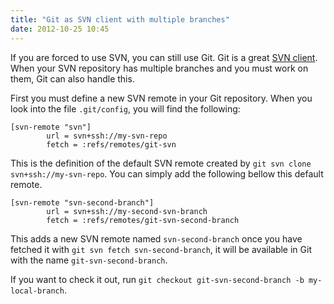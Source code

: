 ```yaml
---
title: "Git as SVN client with multiple branches"
date: 2012-10-25 10:45
---
```


If you are forced to use SVN, you can still use Git. Git is a great [SVN client](http://blog.tfnico.com/search/label/git-svn). When your SVN repository has multiple branches and you must work on them, Git can also handle this.

First you must define a new SVN remote in your Git repository. When you look into the file `.git/config`, you will find the following:

```
[svn-remote "svn"]
        url = svn+ssh://my-svn-repo
        fetch = :refs/remotes/git-svn
```

This is the definition of the default SVN remote created by `git svn clone svn+ssh://my-svn-repo`. You can simply add the following bellow this default remote.

```
[svn-remote "svn-second-branch"]
        url = svn+ssh://my-second-svn-branch
        fetch = :refs/remotes/git-svn-second-branch
```

This adds a new SVN remote named `svn-second-branch` once you have fetched it with `git svn fetch svn-second-branch`, it will be available in Git with the name `git-svn-second-branch`.

If you want to check it out, run `git checkout git-svn-second-branch -b my-local-branch`.
